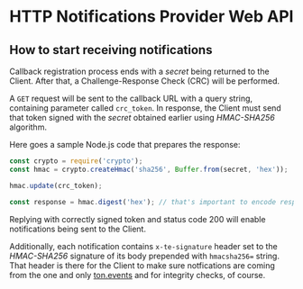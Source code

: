 # HTTP Notifications Provider Web API

## How to start receiving notifications

Callback registration process ends with a _secret_ being returned to the Client. After that, a Challenge-Response Check (CRC) will be performed.

A `GET` request will be sent to the callback URL with a query string, containing parameter called `crc_token`. In response, the Client must send that token signed with the _secret_ obtained earlier using _HMAC-SHA256_ algorithm.

Here goes a sample Node.js code that prepares the response:
```js
const crypto = require('crypto');
const hmac = crypto.createHmac('sha256', Buffer.from(secret, 'hex'));

hmac.update(crc_token);

const response = hmac.digest('hex'); // that's important to encode response as HEX
```

Replying with correctly signed token and status code 200 will enable notifications being sent to the Client.

Additionally, each notification contains `x-te-signature` header set to the _HMAC-SHA256_ signature of its body prepended with `hmacsha256=` string. That header is there for the Client to make sure notfications are coming from the one and only [ton.events](https://ton.events) and for integrity checks, of course.